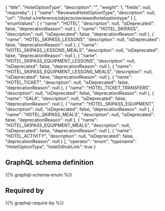 {
  "title": "HotelOptionType",
  "description": "",
  "weight": 1,
  "fields": null,
  "requireby": [
    {
      "name": "ReviewedHotelOptionType",
      "description": null,
      "url": "/hotel-x/reference/objects/reviewedhoteloptiontype"
    }
  ],
  "enumValues": [
    {
      "name": "HOTEL",
      "description": null,
      "isDeprecated": false,
      "deprecationReason": null
    },
    {
      "name": "HOTEL_SKIPASS",
      "description": null,
      "isDeprecated": false,
      "deprecationReason": null
    },
    {
      "name": "HOTEL_SKIPASS_LESSONS",
      "description": null,
      "isDeprecated": false,
      "deprecationReason": null
    },
    {
      "name": "HOTEL_SKIPASS_LESSONS_MEALS",
      "description": null,
      "isDeprecated": false,
      "deprecationReason": null
    },
    {
      "name": "HOTEL_SKIPASS_EQUIPMENT_LESSONS",
      "description": null,
      "isDeprecated": false,
      "deprecationReason": null
    },
    {
      "name": "HOTEL_SKIPASS_EQUIPMENT_LESSONS_MEALS",
      "description": null,
      "isDeprecated": false,
      "deprecationReason": null
    },
    {
      "name": "HOTEL_TICKET",
      "description": null,
      "isDeprecated": false,
      "deprecationReason": null
    },
    {
      "name": "HOTEL_TICKET_TRANSFERS",
      "description": null,
      "isDeprecated": false,
      "deprecationReason": null
    },
    {
      "name": "GALA",
      "description": null,
      "isDeprecated": false,
      "deprecationReason": null
    },
    {
      "name": "HOTEL_SKIPASS_EQUIPMENT",
      "description": null,
      "isDeprecated": false,
      "deprecationReason": null
    },
    {
      "name": "HOTEL_SKIPASS_MEALS",
      "description": null,
      "isDeprecated": false,
      "deprecationReason": null
    },
    {
      "name": "HOTEL_SKIPASS_EQUIPMENT_MEALS",
      "description": null,
      "isDeprecated": false,
      "deprecationReason": null
    },
    {
      "name": "HOTEL_ACTIVITY",
      "description": null,
      "isDeprecated": false,
      "deprecationReason": null
    }
  ],
  "operator": "enum",
  "typename": "HotelOptionType",
  "hideGithubLink": true
}
## GraphQL schema definition

{{% graphql-schema-enum %}}

## Required by

{{% graphql-require-by %}}

